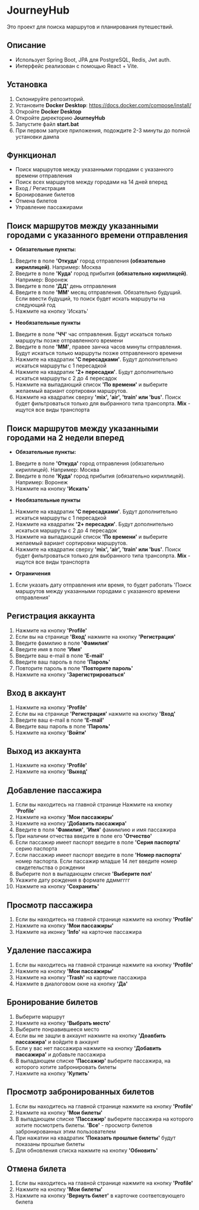 # JourneyHub

Это проект для поиска маршрутов и планирования путешествий.

## Описание
- Использует Spring Boot, JPA для PostgreSQL, Redis, Jwt auth.
- Интерфейс реализован с помощью React + Vite.

## Установка
1. Склонируйте репозиторий.
2. Установите **Docker Desktop**: https://docs.docker.com/compose/install/
3. Откройте **Docker Desktop**
4. Откройте директорию **JourneyHub**
5. Запустите файл **start.bat**
6. При первом запуске приложения, подождите 2-3 минуты до полной установки дампа

## Функционал
- Поиск маршрутов между указанными городами с указанного времени отправления
- Поиск всех маршрутов между городами на 14 дней вперед
- Вход / Регистрация
- Бронирование билетов
- Отмена билетов
- Управление пассажирами

## Поиск маршрутов между указанными городами с указанного времени отправления
- **Обязательные пункты:**
1. Введите в поле **'Откуда'** город отправления **(обязательно кириллицей)**. Например: Москва
2. Введите в поле **'Куда'** город прибытия **(обязательно кириллицей)**. Например: Воронеж
3. Введите в поле **'ДД'** день отправления
4. Введите в поле **'ММ'** месяц отправления. Обязательно будущий. Если ввести будущий, то поиск будет искать маршруты на следующий год
5. Нажмите на кнопку 'Искать'

- **Необязательные пункты**
1. Введите в поле **'ЧЧ'** час отправления. Будут искаться только маршруты позже отправленного времени
2. Введите в поле **'ММ'**, правее занчка часов минуты отправления. Будут искаться только маршруты позже отправленного времени
3. Нажмите на квадратик **'С пересадками'**. Будут дополнительно искаться маршруты с 1 пересадкой
4. Нажмите на квадратик **'2+ пересадки'**. Будут дополнительно искаться маршруты с 2 до 4 пересадок
5. Нажмите на выпадающий список **'По времени'** и выберите желаемый вариант сортировки маршрутов.
6. Нажмите на квадратик сверху **'mix', 'air', 'train' или 'bus'**. Поиск будет фильтроваться только для выбранного типа трансопрта. **Mix** - ищутся все виды транспорта 

## Поиск маршрутов между указанными городами на 2 недели вперед
- **Обязательные пункты:**
1. Введите в поле **'Откуда'** город отправления (обязательно кириллицей). Например: Москва
2. Введите в поле **'Куда'** город прибытия (обязательно кириллицей). Например: Воронеж
3. Нажмите на кнопку **'Искать'**

- **Необязательные пункты**
1. Нажмите на квадратик **'С пересадками'**. Будут дополнительно искаться маршруты с 1 пересадкой
2. Нажмите на квадратик **'2+ пересадки'**. Будут дополнительно искаться маршруты с 2 до 4 пересадок
3. Нажмите на выпадающий список **'По времени'** и выберите желаемый вариант сортировки маршрутов. 
4. Нажмите на квадратик сверху **'mix', 'air', 'train' или 'bus'**. Поиск будет фильтроваться только для выбранного типа трансопрта. **Mix** - ищутся все виды транспорта

- **Ограничения**
1. Если указать дату отправления или время, то будет работать 'Поиск маршрутов между указанными городами с указанного времени отправления'

## Регистрация аккаунта
1. Нажмите на кнопку **'Profile'**
2. Если вы на странице **'Вход'** нажмите на кнопку **'Регистрация'**
3. Введите фамилию в поле **'Фамилия'**
4. Введите имя в поле **'Имя'**
5. Введите ваш e-mail в поле **'E-mail'**
6. Введите ваш пароль в поле **'Пароль'**
7. Повторите пароль в поле **'Повторите пароль'**
8. Нажмите на кнопку **'Зарегистрироваться'**


## Вход в аккаунт
1. Нажмите на кнопку **'Profile'** 
2. Если вы на странице **'Регистрация'** нажмите на кнопку **'Вход'**
3. Введите ваш e-mail в поле **'E-mail'** 
4. Введите ваш пароль в поле **'Пароль'**
5. Нажмите на кнопку **'Войти'**

## Выход из аккаунта
1. Нажмите на кнопку **'Profile'**
2. Нажмите на кнопку **'Выход'** 

## Добавление пассажира
1. Если вы находитесь на главной странице Нажмите на кнопку **'Profile'**
2. Нажмите на кнопку **'Мои пассажиры'**
3. Нажмите на кнопку **'Добавить пассажира'**
4. Введите в поля **'Фамилия'**, **'Имя'** фамимлию и имя пассажира
5. При наличии отчества введите в поле его **'Отчество'** 
6. Если пассажир имеет паспорт введите в поле **'Серия паспорта'** серию паспорта
7. Если пассажир имеет паспорт введите в поле **'Номер паспорта'** номер паспорта. Если пассажир младше 14 лет введите номер свидетельства о рождении
8. Выберите пол в выпадающем списке **'Выберите пол'**
9. Укажите дату рождения в формате ддммгггг
10. Нажмите на кнопку **'Сохранить'**


## Просмотр пассажира
1. Если вы находитесь на главной странице нажмите на кнопку **'Profile'**
2. Нажмите на кнопку **'Мои пассажиры'**
3. Нажмите на иконку **'Info'** на карточке пассажира

## Удаление пассажира
1. Если вы находитесь на главной странице нажмите на кнопку **'Profile'**
2. Нажмите на кнопку **'Мои пассажиры'**
3. Нажмите на кнопку **'Trash'** на карточке пассажира
4. Нажмите в диалоговом окне на кнопку **'Да'**


## Бронирование билетов
1. Выберите маршрут
2. Нажмите на кнопку **'Выбрать место'**
3. Выберите понравившееся место
4. Если вы не защли в аккаунт нажмите на кнопку **'Доавбить пассажира'** и войдите в аккаунт
5. Если у вас нет пассажира нажмите на кнопку **'Добавить пассажира'** и добавьте пассажира
6. В выпадающем списке **'Пассажир'** выберите пассажира, на которого хотите забронировать билеты
7. Нажмите на кнопку **'Купить'**

## Просмотр забронированных билетов
1. Если вы находитесь на главной странице нажмите на кнопку **'Profile'**
2. Нажмите на кнопку **'Мои билеты'**
3. В выпадающем списке **'Пассажир'** выберите пассажира на которого хотите посмотреть билеты. **'Все'** - просмотр билетов забронированных этим пользователем
4. При нажатии на квадратик **'Показать прошлые билеты'** будут показаны прошлые билеты
5. Для обновления списка нажмите на кнопку **'Обновить'** 

## Отмена билета
1. Если вы находитесь на главной странице нажмите на кнопку **'Profile'**
2. Нажмите на кнопку **'Мои билеты'**
3. Нажмите на кнопку **'Вернуть билет'** в карточке соответсвующего билета


